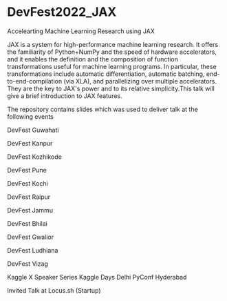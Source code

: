 # DevFest2022_JAX
Accelearting Machine Learning Research using JAX

JAX is a system for high-performance machine learning research. It offers the familiarity of Python+NumPy and the speed of hardware accelerators, and it enables the definition and the composition of function transformations useful for machine learning programs. In particular, these transformations include automatic differentiation, automatic batching, end-to-end-compilation (via XLA), and parallelizing over multiple accelerators. They are the key to JAX's power and to its relative simplicity.This talk will give a brief  introduction to JAX features.

The repository contains slides which was used to deliver talk at the following events 

DevFest Guwahati

DevFest Kanpur

DevFest Kozhikode

DevFest Pune

DevFest Kochi

DevFest Raipur

DevFest Jammu

DevFest Bhilai

DevFest Gwalior

DevFest Ludhiana

DevFest Vizag

Kaggle X Speaker Series
Kaggle Days Delhi
PyConf Hyderabad


Invited Talk at Locus.sh (Startup)
